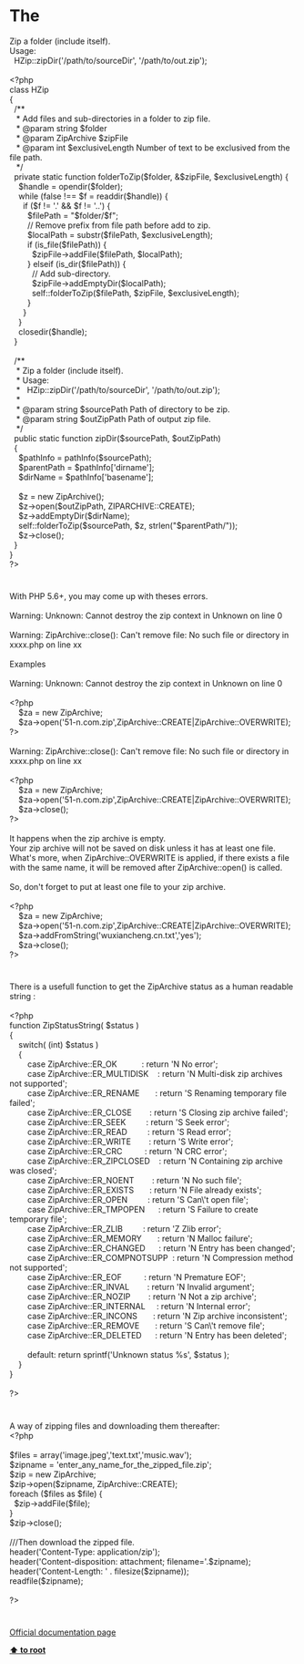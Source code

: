 # The 




<div class="phpcode"><span class="html">
Zip a folder (include itself).
<br>Usage:
<br>&#xA0; HZip::zipDir(&apos;/path/to/sourceDir&apos;, &apos;/path/to/out.zip&apos;);
<br>
<br><span class="default">&lt;?php
<br></span><span class="keyword">class </span><span class="default">HZip
<br></span><span class="keyword">{
<br>&#xA0; </span><span class="comment">/**
<br>&#xA0;&#xA0; * Add files and sub-directories in a folder to zip file.
<br>&#xA0;&#xA0; * @param string $folder
<br>&#xA0;&#xA0; * @param ZipArchive $zipFile
<br>&#xA0;&#xA0; * @param int $exclusiveLength Number of text to be exclusived from the file path.
<br>&#xA0;&#xA0; */
<br>&#xA0; </span><span class="keyword">private static function </span><span class="default">folderToZip</span><span class="keyword">(</span><span class="default">$folder</span><span class="keyword">, &amp;</span><span class="default">$zipFile</span><span class="keyword">, </span><span class="default">$exclusiveLength</span><span class="keyword">) {
<br>&#xA0; &#xA0; </span><span class="default">$handle </span><span class="keyword">= </span><span class="default">opendir</span><span class="keyword">(</span><span class="default">$folder</span><span class="keyword">);
<br>&#xA0; &#xA0; while (</span><span class="default">false </span><span class="keyword">!== </span><span class="default">$f </span><span class="keyword">= </span><span class="default">readdir</span><span class="keyword">(</span><span class="default">$handle</span><span class="keyword">)) {
<br>&#xA0; &#xA0; &#xA0; if (</span><span class="default">$f </span><span class="keyword">!= </span><span class="string">&apos;.&apos; </span><span class="keyword">&amp;&amp; </span><span class="default">$f </span><span class="keyword">!= </span><span class="string">&apos;..&apos;</span><span class="keyword">) {
<br>&#xA0; &#xA0; &#xA0; &#xA0; </span><span class="default">$filePath </span><span class="keyword">= </span><span class="string">&quot;</span><span class="default">$folder</span><span class="string">/</span><span class="default">$f</span><span class="string">&quot;</span><span class="keyword">;
<br>&#xA0; &#xA0; &#xA0; &#xA0; </span><span class="comment">// Remove prefix from file path before add to zip.
<br>&#xA0; &#xA0; &#xA0; &#xA0; </span><span class="default">$localPath </span><span class="keyword">= </span><span class="default">substr</span><span class="keyword">(</span><span class="default">$filePath</span><span class="keyword">, </span><span class="default">$exclusiveLength</span><span class="keyword">);
<br>&#xA0; &#xA0; &#xA0; &#xA0; if (</span><span class="default">is_file</span><span class="keyword">(</span><span class="default">$filePath</span><span class="keyword">)) {
<br>&#xA0; &#xA0; &#xA0; &#xA0; &#xA0; </span><span class="default">$zipFile</span><span class="keyword">-&gt;</span><span class="default">addFile</span><span class="keyword">(</span><span class="default">$filePath</span><span class="keyword">, </span><span class="default">$localPath</span><span class="keyword">);
<br>&#xA0; &#xA0; &#xA0; &#xA0; } elseif (</span><span class="default">is_dir</span><span class="keyword">(</span><span class="default">$filePath</span><span class="keyword">)) {
<br>&#xA0; &#xA0; &#xA0; &#xA0; &#xA0; </span><span class="comment">// Add sub-directory.
<br>&#xA0; &#xA0; &#xA0; &#xA0; &#xA0; </span><span class="default">$zipFile</span><span class="keyword">-&gt;</span><span class="default">addEmptyDir</span><span class="keyword">(</span><span class="default">$localPath</span><span class="keyword">);
<br>&#xA0; &#xA0; &#xA0; &#xA0; &#xA0; </span><span class="default">self</span><span class="keyword">::</span><span class="default">folderToZip</span><span class="keyword">(</span><span class="default">$filePath</span><span class="keyword">, </span><span class="default">$zipFile</span><span class="keyword">, </span><span class="default">$exclusiveLength</span><span class="keyword">);
<br>&#xA0; &#xA0; &#xA0; &#xA0; }
<br>&#xA0; &#xA0; &#xA0; }
<br>&#xA0; &#xA0; }
<br>&#xA0; &#xA0; </span><span class="default">closedir</span><span class="keyword">(</span><span class="default">$handle</span><span class="keyword">);
<br>&#xA0; }
<br>
<br>&#xA0; </span><span class="comment">/**
<br>&#xA0;&#xA0; * Zip a folder (include itself).
<br>&#xA0;&#xA0; * Usage:
<br>&#xA0;&#xA0; *&#xA0;&#xA0; HZip::zipDir(&apos;/path/to/sourceDir&apos;, &apos;/path/to/out.zip&apos;);
<br>&#xA0;&#xA0; *
<br>&#xA0;&#xA0; * @param string $sourcePath Path of directory to be zip.
<br>&#xA0;&#xA0; * @param string $outZipPath Path of output zip file.
<br>&#xA0;&#xA0; */
<br>&#xA0; </span><span class="keyword">public static function </span><span class="default">zipDir</span><span class="keyword">(</span><span class="default">$sourcePath</span><span class="keyword">, </span><span class="default">$outZipPath</span><span class="keyword">)
<br>&#xA0; {
<br>&#xA0; &#xA0; </span><span class="default">$pathInfo </span><span class="keyword">= </span><span class="default">pathInfo</span><span class="keyword">(</span><span class="default">$sourcePath</span><span class="keyword">);
<br>&#xA0; &#xA0; </span><span class="default">$parentPath </span><span class="keyword">= </span><span class="default">$pathInfo</span><span class="keyword">[</span><span class="string">&apos;dirname&apos;</span><span class="keyword">];
<br>&#xA0; &#xA0; </span><span class="default">$dirName </span><span class="keyword">= </span><span class="default">$pathInfo</span><span class="keyword">[</span><span class="string">&apos;basename&apos;</span><span class="keyword">];
<br>
<br>&#xA0; &#xA0; </span><span class="default">$z </span><span class="keyword">= new </span><span class="default">ZipArchive</span><span class="keyword">();
<br>&#xA0; &#xA0; </span><span class="default">$z</span><span class="keyword">-&gt;</span><span class="default">open</span><span class="keyword">(</span><span class="default">$outZipPath</span><span class="keyword">, </span><span class="default">ZIPARCHIVE</span><span class="keyword">::</span><span class="default">CREATE</span><span class="keyword">);
<br>&#xA0; &#xA0; </span><span class="default">$z</span><span class="keyword">-&gt;</span><span class="default">addEmptyDir</span><span class="keyword">(</span><span class="default">$dirName</span><span class="keyword">);
<br>&#xA0; &#xA0; </span><span class="default">self</span><span class="keyword">::</span><span class="default">folderToZip</span><span class="keyword">(</span><span class="default">$sourcePath</span><span class="keyword">, </span><span class="default">$z</span><span class="keyword">, </span><span class="default">strlen</span><span class="keyword">(</span><span class="string">&quot;</span><span class="default">$parentPath</span><span class="string">/&quot;</span><span class="keyword">));
<br>&#xA0; &#xA0; </span><span class="default">$z</span><span class="keyword">-&gt;</span><span class="default">close</span><span class="keyword">();
<br>&#xA0; }
<br>}
<br></span><span class="default">?&gt;</span>
</span>
</div>
  

#


<div class="phpcode"><span class="html">
With PHP 5.6+, you may come up with theses errors.<br><br>Warning: Unknown: Cannot destroy the zip context in Unknown on line 0<br><br>Warning: ZipArchive::close(): Can&apos;t remove file: No such file or directory in xxxx.php on line xx<br><br>Examples<br><br>Warning: Unknown: Cannot destroy the zip context in Unknown on line 0<br><br><span class="default">&lt;?php&#xA0; &#xA0; &#xA0; &#xA0;&#xA0; <br>&#xA0; &#xA0; $za </span><span class="keyword">= new </span><span class="default">ZipArchive</span><span class="keyword">;<br>&#xA0; &#xA0; </span><span class="default">$za</span><span class="keyword">-&gt;</span><span class="default">open</span><span class="keyword">(</span><span class="string">&apos;51-n.com.zip&apos;</span><span class="keyword">,</span><span class="default">ZipArchive</span><span class="keyword">::</span><span class="default">CREATE</span><span class="keyword">|</span><span class="default">ZipArchive</span><span class="keyword">::</span><span class="default">OVERWRITE</span><span class="keyword">);<br></span><span class="default">?&gt;<br></span><br>Warning: ZipArchive::close(): Can&apos;t remove file: No such file or directory in xxxx.php on line xx<br><br><span class="default">&lt;?php&#xA0; &#xA0; &#xA0; &#xA0;&#xA0; <br>&#xA0; &#xA0; $za </span><span class="keyword">= new </span><span class="default">ZipArchive</span><span class="keyword">;<br>&#xA0; &#xA0; </span><span class="default">$za</span><span class="keyword">-&gt;</span><span class="default">open</span><span class="keyword">(</span><span class="string">&apos;51-n.com.zip&apos;</span><span class="keyword">,</span><span class="default">ZipArchive</span><span class="keyword">::</span><span class="default">CREATE</span><span class="keyword">|</span><span class="default">ZipArchive</span><span class="keyword">::</span><span class="default">OVERWRITE</span><span class="keyword">);<br>&#xA0; &#xA0; </span><span class="default">$za</span><span class="keyword">-&gt;</span><span class="default">close</span><span class="keyword">();<br></span><span class="default">?&gt;<br></span><br>It happens when the zip archive is empty.<br>Your zip archive will not be saved on disk unless it has at least one file. What&apos;s more, when ZipArchive::OVERWRITE is applied, if there exists a file with the same name, it will be removed after ZipArchive::open() is called.<br><br>So, don&apos;t forget to put at least one file to your zip archive.<br><br><span class="default">&lt;?php&#xA0; &#xA0; &#xA0; &#xA0;&#xA0; <br>&#xA0; &#xA0; $za </span><span class="keyword">= new </span><span class="default">ZipArchive</span><span class="keyword">;<br>&#xA0; &#xA0; </span><span class="default">$za</span><span class="keyword">-&gt;</span><span class="default">open</span><span class="keyword">(</span><span class="string">&apos;51-n.com.zip&apos;</span><span class="keyword">,</span><span class="default">ZipArchive</span><span class="keyword">::</span><span class="default">CREATE</span><span class="keyword">|</span><span class="default">ZipArchive</span><span class="keyword">::</span><span class="default">OVERWRITE</span><span class="keyword">);<br>&#xA0; &#xA0; </span><span class="default">$za</span><span class="keyword">-&gt;</span><span class="default">addFromString</span><span class="keyword">(</span><span class="string">&apos;wuxiancheng.cn.txt&apos;</span><span class="keyword">,</span><span class="string">&apos;yes&apos;</span><span class="keyword">);<br>&#xA0; &#xA0; </span><span class="default">$za</span><span class="keyword">-&gt;</span><span class="default">close</span><span class="keyword">();<br></span><span class="default">?&gt;</span>
</span>
</div>
  

#


<div class="phpcode"><span class="html">
There is a usefull function to get the ZipArchive status as a human readable string :<br><br><span class="default">&lt;?php<br></span><span class="keyword">function </span><span class="default">ZipStatusString</span><span class="keyword">( </span><span class="default">$status </span><span class="keyword">)<br>{<br>&#xA0; &#xA0; switch( (int) </span><span class="default">$status </span><span class="keyword">)<br>&#xA0; &#xA0; {<br>&#xA0; &#xA0; &#xA0; &#xA0; case </span><span class="default">ZipArchive</span><span class="keyword">::</span><span class="default">ER_OK&#xA0; &#xA0; &#xA0; &#xA0; &#xA0;&#xA0; </span><span class="keyword">: return </span><span class="string">&apos;N No error&apos;</span><span class="keyword">;<br>&#xA0; &#xA0; &#xA0; &#xA0; case </span><span class="default">ZipArchive</span><span class="keyword">::</span><span class="default">ER_MULTIDISK&#xA0; &#xA0; </span><span class="keyword">: return </span><span class="string">&apos;N Multi-disk zip archives not supported&apos;</span><span class="keyword">;<br>&#xA0; &#xA0; &#xA0; &#xA0; case </span><span class="default">ZipArchive</span><span class="keyword">::</span><span class="default">ER_RENAME&#xA0; &#xA0; &#xA0;&#xA0; </span><span class="keyword">: return </span><span class="string">&apos;S Renaming temporary file failed&apos;</span><span class="keyword">;<br>&#xA0; &#xA0; &#xA0; &#xA0; case </span><span class="default">ZipArchive</span><span class="keyword">::</span><span class="default">ER_CLOSE&#xA0; &#xA0; &#xA0; &#xA0; </span><span class="keyword">: return </span><span class="string">&apos;S Closing zip archive failed&apos;</span><span class="keyword">;<br>&#xA0; &#xA0; &#xA0; &#xA0; case </span><span class="default">ZipArchive</span><span class="keyword">::</span><span class="default">ER_SEEK&#xA0; &#xA0; &#xA0; &#xA0;&#xA0; </span><span class="keyword">: return </span><span class="string">&apos;S Seek error&apos;</span><span class="keyword">;<br>&#xA0; &#xA0; &#xA0; &#xA0; case </span><span class="default">ZipArchive</span><span class="keyword">::</span><span class="default">ER_READ&#xA0; &#xA0; &#xA0; &#xA0;&#xA0; </span><span class="keyword">: return </span><span class="string">&apos;S Read error&apos;</span><span class="keyword">;<br>&#xA0; &#xA0; &#xA0; &#xA0; case </span><span class="default">ZipArchive</span><span class="keyword">::</span><span class="default">ER_WRITE&#xA0; &#xA0; &#xA0; &#xA0; </span><span class="keyword">: return </span><span class="string">&apos;S Write error&apos;</span><span class="keyword">;<br>&#xA0; &#xA0; &#xA0; &#xA0; case </span><span class="default">ZipArchive</span><span class="keyword">::</span><span class="default">ER_CRC&#xA0; &#xA0; &#xA0; &#xA0; &#xA0; </span><span class="keyword">: return </span><span class="string">&apos;N CRC error&apos;</span><span class="keyword">;<br>&#xA0; &#xA0; &#xA0; &#xA0; case </span><span class="default">ZipArchive</span><span class="keyword">::</span><span class="default">ER_ZIPCLOSED&#xA0; &#xA0; </span><span class="keyword">: return </span><span class="string">&apos;N Containing zip archive was closed&apos;</span><span class="keyword">;<br>&#xA0; &#xA0; &#xA0; &#xA0; case </span><span class="default">ZipArchive</span><span class="keyword">::</span><span class="default">ER_NOENT&#xA0; &#xA0; &#xA0; &#xA0; </span><span class="keyword">: return </span><span class="string">&apos;N No such file&apos;</span><span class="keyword">;<br>&#xA0; &#xA0; &#xA0; &#xA0; case </span><span class="default">ZipArchive</span><span class="keyword">::</span><span class="default">ER_EXISTS&#xA0; &#xA0; &#xA0;&#xA0; </span><span class="keyword">: return </span><span class="string">&apos;N File already exists&apos;</span><span class="keyword">;<br>&#xA0; &#xA0; &#xA0; &#xA0; case </span><span class="default">ZipArchive</span><span class="keyword">::</span><span class="default">ER_OPEN&#xA0; &#xA0; &#xA0; &#xA0;&#xA0; </span><span class="keyword">: return </span><span class="string">&apos;S Can\&apos;t open file&apos;</span><span class="keyword">;<br>&#xA0; &#xA0; &#xA0; &#xA0; case </span><span class="default">ZipArchive</span><span class="keyword">::</span><span class="default">ER_TMPOPEN&#xA0; &#xA0; &#xA0; </span><span class="keyword">: return </span><span class="string">&apos;S Failure to create temporary file&apos;</span><span class="keyword">;<br>&#xA0; &#xA0; &#xA0; &#xA0; case </span><span class="default">ZipArchive</span><span class="keyword">::</span><span class="default">ER_ZLIB&#xA0; &#xA0; &#xA0; &#xA0;&#xA0; </span><span class="keyword">: return </span><span class="string">&apos;Z Zlib error&apos;</span><span class="keyword">;<br>&#xA0; &#xA0; &#xA0; &#xA0; case </span><span class="default">ZipArchive</span><span class="keyword">::</span><span class="default">ER_MEMORY&#xA0; &#xA0; &#xA0;&#xA0; </span><span class="keyword">: return </span><span class="string">&apos;N Malloc failure&apos;</span><span class="keyword">;<br>&#xA0; &#xA0; &#xA0; &#xA0; case </span><span class="default">ZipArchive</span><span class="keyword">::</span><span class="default">ER_CHANGED&#xA0; &#xA0; &#xA0; </span><span class="keyword">: return </span><span class="string">&apos;N Entry has been changed&apos;</span><span class="keyword">;<br>&#xA0; &#xA0; &#xA0; &#xA0; case </span><span class="default">ZipArchive</span><span class="keyword">::</span><span class="default">ER_COMPNOTSUPP&#xA0; </span><span class="keyword">: return </span><span class="string">&apos;N Compression method not supported&apos;</span><span class="keyword">;<br>&#xA0; &#xA0; &#xA0; &#xA0; case </span><span class="default">ZipArchive</span><span class="keyword">::</span><span class="default">ER_EOF&#xA0; &#xA0; &#xA0; &#xA0; &#xA0; </span><span class="keyword">: return </span><span class="string">&apos;N Premature EOF&apos;</span><span class="keyword">;<br>&#xA0; &#xA0; &#xA0; &#xA0; case </span><span class="default">ZipArchive</span><span class="keyword">::</span><span class="default">ER_INVAL&#xA0; &#xA0; &#xA0; &#xA0; </span><span class="keyword">: return </span><span class="string">&apos;N Invalid argument&apos;</span><span class="keyword">;<br>&#xA0; &#xA0; &#xA0; &#xA0; case </span><span class="default">ZipArchive</span><span class="keyword">::</span><span class="default">ER_NOZIP&#xA0; &#xA0; &#xA0; &#xA0; </span><span class="keyword">: return </span><span class="string">&apos;N Not a zip archive&apos;</span><span class="keyword">;<br>&#xA0; &#xA0; &#xA0; &#xA0; case </span><span class="default">ZipArchive</span><span class="keyword">::</span><span class="default">ER_INTERNAL&#xA0; &#xA0;&#xA0; </span><span class="keyword">: return </span><span class="string">&apos;N Internal error&apos;</span><span class="keyword">;<br>&#xA0; &#xA0; &#xA0; &#xA0; case </span><span class="default">ZipArchive</span><span class="keyword">::</span><span class="default">ER_INCONS&#xA0; &#xA0; &#xA0;&#xA0; </span><span class="keyword">: return </span><span class="string">&apos;N Zip archive inconsistent&apos;</span><span class="keyword">;<br>&#xA0; &#xA0; &#xA0; &#xA0; case </span><span class="default">ZipArchive</span><span class="keyword">::</span><span class="default">ER_REMOVE&#xA0; &#xA0; &#xA0;&#xA0; </span><span class="keyword">: return </span><span class="string">&apos;S Can\&apos;t remove file&apos;</span><span class="keyword">;<br>&#xA0; &#xA0; &#xA0; &#xA0; case </span><span class="default">ZipArchive</span><span class="keyword">::</span><span class="default">ER_DELETED&#xA0; &#xA0; &#xA0; </span><span class="keyword">: return </span><span class="string">&apos;N Entry has been deleted&apos;</span><span class="keyword">;<br>&#xA0; &#xA0; &#xA0; &#xA0; <br>&#xA0; &#xA0; &#xA0; &#xA0; default: return </span><span class="default">sprintf</span><span class="keyword">(</span><span class="string">&apos;Unknown status %s&apos;</span><span class="keyword">, </span><span class="default">$status </span><span class="keyword">);<br>&#xA0; &#xA0; }<br>}<br><br></span><span class="default">?&gt;</span>
</span>
</div>
  

#


<div class="phpcode"><span class="html">
A way of zipping files and downloading them thereafter:<br><span class="default">&lt;?php<br><br> $files </span><span class="keyword">= array(</span><span class="string">&apos;image.jpeg&apos;</span><span class="keyword">,</span><span class="string">&apos;text.txt&apos;</span><span class="keyword">,</span><span class="string">&apos;music.wav&apos;</span><span class="keyword">);<br></span><span class="default">$zipname </span><span class="keyword">= </span><span class="string">&apos;enter_any_name_for_the_zipped_file.zip&apos;</span><span class="keyword">;<br></span><span class="default">$zip </span><span class="keyword">= new </span><span class="default">ZipArchive</span><span class="keyword">;<br></span><span class="default">$zip</span><span class="keyword">-&gt;</span><span class="default">open</span><span class="keyword">(</span><span class="default">$zipname</span><span class="keyword">, </span><span class="default">ZipArchive</span><span class="keyword">::</span><span class="default">CREATE</span><span class="keyword">);<br>foreach (</span><span class="default">$files </span><span class="keyword">as </span><span class="default">$file</span><span class="keyword">) {<br>&#xA0; </span><span class="default">$zip</span><span class="keyword">-&gt;</span><span class="default">addFile</span><span class="keyword">(</span><span class="default">$file</span><span class="keyword">);<br>}<br></span><span class="default">$zip</span><span class="keyword">-&gt;</span><span class="default">close</span><span class="keyword">();<br><br></span><span class="comment">///Then download the zipped file.<br></span><span class="default">header</span><span class="keyword">(</span><span class="string">&apos;Content-Type: application/zip&apos;</span><span class="keyword">);<br></span><span class="default">header</span><span class="keyword">(</span><span class="string">&apos;Content-disposition: attachment; filename=&apos;</span><span class="keyword">.</span><span class="default">$zipname</span><span class="keyword">);<br></span><span class="default">header</span><span class="keyword">(</span><span class="string">&apos;Content-Length: &apos; </span><span class="keyword">. </span><span class="default">filesize</span><span class="keyword">(</span><span class="default">$zipname</span><span class="keyword">));<br></span><span class="default">readfile</span><span class="keyword">(</span><span class="default">$zipname</span><span class="keyword">);<br><br></span><span class="default">?&gt;</span>
</span>
</div>
  

#

[Official documentation page](https://www.php.net/manual/en/class.ziparchive.php)

**[⬆ to root](/)**